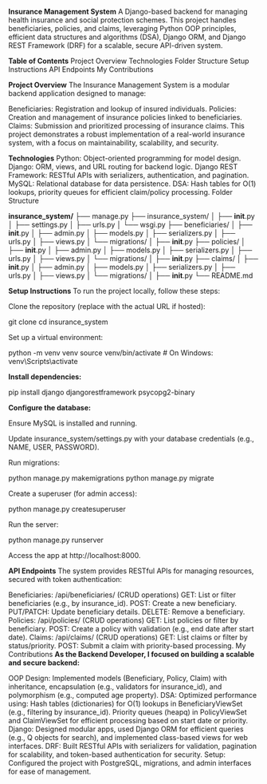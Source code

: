 **Insurance Management System**
A Django-based backend for managing health insurance and social protection schemes. This project handles beneficiaries, policies, and claims, leveraging Python OOP principles, efficient data structures and algorithms (DSA), Django ORM, and Django REST Framework (DRF) for a scalable, secure API-driven system.

**Table of Contents**
Project Overview
Technologies
Folder Structure
Setup Instructions
API Endpoints
My Contributions

**Project Overview**
The Insurance Management System is a modular backend application designed to manage:

Beneficiaries: Registration and lookup of insured individuals.
Policies: Creation and management of insurance policies linked to beneficiaries.
Claims: Submission and prioritized processing of insurance claims.
This project demonstrates a robust implementation of a real-world insurance system, with a focus on maintainability, scalability, and security.

**Technologies**
Python: Object-oriented programming for model design.
Django: ORM, views, and URL routing for backend logic.
Django REST Framework: RESTful APIs with serializers, authentication, and pagination.
MySQL: Relational database for data persistence.
DSA: Hash tables for O(1) lookups, priority queues for efficient claim/policy processing.
Folder Structure

**insurance_system/**
├── manage.py
├── insurance_system/
│   ├── __init__.py
│   ├── settings.py
│   ├── urls.py
│   └── wsgi.py
├── beneficiaries/
│   ├── __init__.py
│   ├── admin.py
│   ├── models.py
│   ├── serializers.py
│   ├── urls.py
│   ├── views.py
│   └── migrations/
│       ├── __init__.py
├── policies/
│   ├── __init__.py
│   ├── admin.py
│   ├── models.py
│   ├── serializers.py
│   ├── urls.py
│   ├── views.py
│   └── migrations/
│       ├── __init__.py
├── claims/
│   ├── __init__.py
│   ├── admin.py
│   ├── models.py
│   ├── serializers.py
│   ├── urls.py
│   ├── views.py
│   └── migrations/
│       ├── __init__.py
└── README.md

**Setup Instructions**
To run the project locally, follow these steps:

Clone the repository (replace <your-repo-url> with the actual URL if hosted):

git clone <your-repo-url>
cd insurance_system

Set up a virtual environment:

python -m venv venv
source venv/bin/activate  # On Windows: venv\Scripts\activate

**Install dependencies:**

pip install django djangorestframework psycopg2-binary

**Configure the database:**

Ensure MySQL is installed and running.

Update insurance_system/settings.py with your database credentials (e.g., NAME, USER, PASSWORD).

Run migrations:

python manage.py makemigrations
python manage.py migrate

Create a superuser (for admin access):

python manage.py createsuperuser

Run the server:

python manage.py runserver

Access the app at http://localhost:8000.

**API Endpoints**
The system provides RESTful APIs for managing resources, secured with token authentication:

Beneficiaries: /api/beneficiaries/ (CRUD operations)
GET: List or filter beneficiaries (e.g., by insurance_id).
POST: Create a new beneficiary.
PUT/PATCH: Update beneficiary details.
DELETE: Remove a beneficiary.
Policies: /api/policies/ (CRUD operations)
GET: List policies or filter by beneficiary.
POST: Create a policy with validation (e.g., end date after start date).
Claims: /api/claims/ (CRUD operations)
GET: List claims or filter by status/priority.
POST: Submit a claim with priority-based processing.
My Contributions
**As the Backend Developer, I focused on building a scalable and secure backend:**

OOP Design: Implemented models (Beneficiary, Policy, Claim) with inheritance, encapsulation (e.g., validators for insurance_id), and polymorphism (e.g., computed age property).
DSA: Optimized performance using:
Hash tables (dictionaries) for O(1) lookups in BeneficiaryViewSet (e.g., filtering by insurance_id).
Priority queues (heapq) in PolicyViewSet and ClaimViewSet for efficient processing based on start date or priority.
Django: Designed modular apps, used Django ORM for efficient queries (e.g., Q objects for search), and implemented class-based views for web interfaces.
DRF: Built RESTful APIs with serializers for validation, pagination for scalability, and token-based authentication for security.
Setup: Configured the project with PostgreSQL, migrations, and admin interfaces for ease of management.

